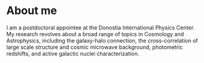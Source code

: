 # About me

I am a postdoctoral appointee at the Donostia International Physics Center. My research revolves about a broad range of topics in Cosmology and Astrophysics, including the galaxy-halo connection, the cross-correlation of large scale structure and cosmic microwave background, photometric redshifts, and active galactic nuclei characterization.

<!--
**jchavesmontero/jchavesmontero** is a ✨ _special_ ✨ repository because its `README.md` (this file) appears on your GitHub profile.

Here are some ideas to get you started:

- 🔭 I’m currently working on ...
- 🌱 I’m currently learning ...
- 👯 I’m looking to collaborate on ...
- 🤔 I’m looking for help with ...
- 💬 Ask me about ...
- 📫 How to reach me: ...
- 😄 Pronouns: ...
- ⚡ Fun fact: ...
-->

